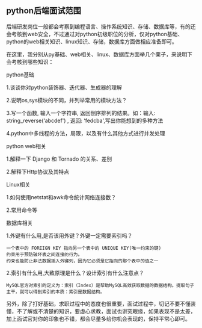 ## python后端面试范围

后端研发岗位一般都会考察到编程语言、操作系统知识、存储、数据库等，有的还会考核到web安全，不过通过对python初级职位的分析，仅对python基础、python的web相关知识、linux知识、存储，数据库方面做相应准备即可。

在这里，我分别从py基础、web相关、linux、数据库方面举几个栗子，来说明下会考核到哪些知识：

python基础

1.谈谈你对python装饰器、迭代器、生成器的理解

2.说明os,sys模块的不同，并列举常用的模块方法？

3.写一个函数, 输入一个字符串, 返回倒序排列的结果。如：输入: string_reverse(‘abcdef') , 返回: ‘fedcba',写出你能想到的多种方法

4.python中多线程的方法，局限，以及有什么其他方式进行并发处理

python web相关

1.解释一下 Django 和 Tornado 的关系、差别

2.解释下Http协议及其特点

Linux相关

1.如何使用netstat和awk命令统计网络连接数？

2.常用命令等

数据库相关

1.外键有什么用,是否该用外键？外键一定需要索引吗？

```
一个表中的 FOREIGN KEY 指向另一个表中的 UNIQUE KEY(唯一约束的键)
约束用于预防破坏表之间连接的行为。
约束也能防止非法数据插入外键列，因为它必须是它指向的那个表中的值之一
```

2.索引有什么用,大致原理是什么？设计索引有什么注意点？

```
MySQL官方对索引的定义为：索引（Index）是帮助MySQL高效获取数据的数据结构。提取句子主干，就可以得到索引的本质：索引是数据结构。
```



另外，除了打好基础，求职过程中的态度也很重要，面试过程中，切记不要不懂装懂，不了解或不清楚的知识，要虚心求教，面试也讲究眼缘，如果表现不是太差，加上面试官对你的印象也不错，都会尽量多给你机会表现的，保持平常心即可。